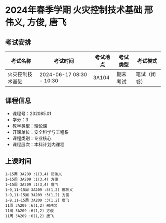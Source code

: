 # 2024年春季学期 火灾控制技术基础 邢伟义, 方俊, 唐飞




## 考试安排

| 考试名称 | 考试时间 | 考试地点 | 考试类型 | 考试模式 |
| -------- | -------- | -------- | -------- | -------- |
| 火灾控制技术基础 | 2024-06-17 08:30 - 10:30 | 3A104 | 期末考试 | 笔试（闭卷） |





## 课程信息

- 课程号：232085.01
- 学分：3
- 教学类型：理论课
- 开课单位：安全科学与工程系
- 课程类别：专业核心
- 课程层次：本科计划内课程

## 上课时间

```
1~15周 3A209 :1(3,4) 邢伟义
1~15周 3A209 :1(3,4) 方俊
1~15周 3A209 :1(3,4) 唐飞
1~9,11~15周 3A209 :3(1,2) 邢伟义
1~9,11~15周 3A209 :3(1,2) 方俊
1~9,11~15周 3A209 :3(1,2) 唐飞
11周 3A209 :6(1,2) 邢伟义
11周 3A209 :6(1,2) 方俊
11周 3A209 :6(1,2) 唐飞
```

